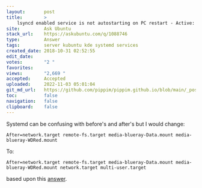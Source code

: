 ```yaml
---
layout:       post
title:        >
    lsyncd enabled service is not autostarting on PC restart - Active: inactive (dead)
site:         Ask Ubuntu
stack_url:    https://askubuntu.com/q/1088746
type:         Answer
tags:         server kubuntu kde systemd services
created_date: 2018-10-31 02:52:55
edit_date:    
votes:        "2 "
favorites:    
views:        "2,669 "
accepted:     Accepted
uploaded:     2022-11-03 05:01:04
git_md_url:   https://github.com/pippim/pippim.github.io/blob/main/_posts/2018/2018-10-31-lsyncd-enabled-service-is-not-autostarting-on-PC-restart-Active_-inactive-_dead_.md
toc:          false
navigation:   false
clipboard:    false
---
```


Systemd can be confusing with before's and after's but I would change:

``` 
After=network.target remote-fs.target media-blueray-Data.mount media-blueray-WDRed.mount
```

To:

``` 
After=network.target remote-fs.target media-blueray-Data.mount media-blueray-WDRed.mount network.target multi-user.target
```

based upon this [answer][1].


  [1]: https://github.com/google/cloud-print-connector/issues/140
